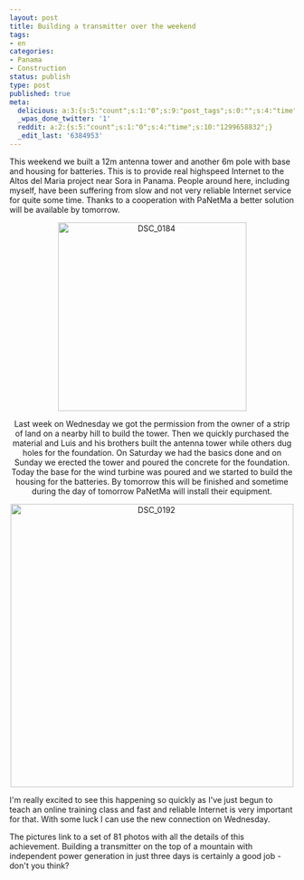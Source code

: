 ```yaml
---
layout: post
title: Building a transmitter over the weekend
tags:
- en
categories:
- Panama
- Construction
status: publish
type: post
published: true
meta:
  delicious: a:3:{s:5:"count";s:1:"0";s:9:"post_tags";s:0:"";s:4:"time";s:10:"1285842189";}
  _wpas_done_twitter: '1'
  reddit: a:2:{s:5:"count";s:1:"0";s:4:"time";s:10:"1299658832";}
  _edit_last: '6384953'
---
```

This weekend we built a 12m antenna tower and another 6m pole with base and housing for batteries. This is to provide real highspeed Internet to the Altos del Maria project near Sora in Panama. People around here, including myself, have been suffering from slow and not very reliable Internet service for quite some time. Thanks to a cooperation with PaNetMa a better solution will be available by tomorrow.

<div style="text-align:center;"><a href="http://www.flickr.com/photos/stephan-schwab/sets/72157623710706529/" title="View 'DSC_0184' on Flickr.com"><img border="0" width="333" alt="DSC_0184" src="http://farm5.static.flickr.com/4054/4513179388_a8d4aefb8f.jpg"></a></div><div style="text-align:center;">

Last week on Wednesday we got the permission from the owner of a strip of land on a nearby hill to build the tower. Then we quickly purchased the material and Luis and his brothers built the antenna tower while others dug holes for the foundation. On Saturday we had the basics done and on Sunday we erected the tower and poured the concrete for the foundation. Today the base for the wind turbine was poured and we started to build the housing for the batteries. By tomorrow this will be finished and sometime during the day of tomorrow PaNetMa will install their equipment.

<a href="http://www.flickr.com/photos/stephan-schwab/sets/72157623710706529/" title="View 'DSC_0192' on Flickr.com"><img border="0" width="500" alt="DSC_0192" src="http://farm3.static.flickr.com/2346/4512538353_549dca31ff.jpg"></a></div>

I'm really excited to see this happening so quickly as I've just begun to teach an online training class and fast and reliable Internet is very important for that. With some luck I can use the new connection on Wednesday.

The pictures link to a set of 81 photos with all the details of this achievement. Building a transmitter on the top of a mountain with independent power generation in just three days is certainly a good job - don't you think?
